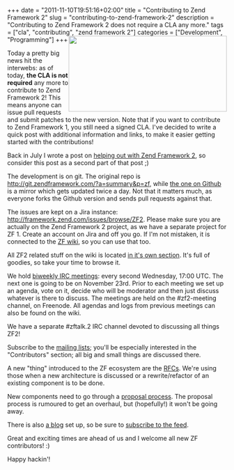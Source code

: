 +++
date = "2011-11-10T19:51:16+02:00"
title = "Contributing to Zend Framework 2"
slug = "contributing-to-zend-framework-2"
description = "Contributing to Zend Framework 2 does not require a CLA any more."
tags = ["cla", "contributing", "zend framework 2"]
categories = ["Development", "Programming"]
+++
<img alt="" src="https://lh6.googleusercontent.com/-_Y348B_wmpE/TrwpnoQPAsI/AAAAAAAAAr4/95Yxsz48Y9U/s725/Screenshot%2B-%2B11102011%2B-%2B08%253A08%253A35%2BPM.png" title="The CLA is not required any more." class="alignright" width="363" height="174" style="float: right;" />

Today a pretty big news hit the interwebs: as of today, <strong>the CLA is not required</strong> any more to contribute to Zend Framework 2! This means anyone can issue pull requests and submit patches to the new version. Note that if you want to contribute to Zend Framework 1, you still need a signed CLA. I've decided to write a quick post with additional information and links, to make it easier getting started with the contributions!

Back in July I wrote a post on <a href="http://robertbasic.com/blog/helping-out-with-zend-framework-2/">helping out with Zend Framework 2</a>, so consider this post as a second part of that post ;)

The development is on git. The original repo is <a href="http://git.zendframework.com/?a=summary&p=zf">http://git.zendframework.com/?a=summary&p=zf</a>, while <a href="https://github.com/zendframework/zf2">the one on Github</a> is a mirror which gets updated twice a day. Not that it matters much, as everyone forks the Github version and sends pull requests against that.

The issues are kept on a Jira instance: <a href="http://framework.zend.com/issues/browse/ZF2">http://framework.zend.com/issues/browse/ZF2</a>. Please make sure you are actually on the Zend Framework 2 project, as we have a separate project for ZF 1. Create an account on Jira and off you go. If I'm not mistaken, it is connected to the <a href="http://framework.zend.com/wiki/">ZF wiki</a>, so you can use that too.

All ZF2 related stuff on the wiki is located <a href="http://framework.zend.com/wiki/display/ZFDEV2/Home">in it's own section</a>. It's full of goodies, so take your time to browse it.

We hold <a href="http://framework.zend.com/wiki/display/ZFDEV2/IRC+Meetings">biweekly IRC meetings</a>: every second Wednesday, 17:00 UTC. The next one is going to be on November 23rd. Prior to each meeting we set up an agenda, vote on it, decide who will be moderator and then just discuss whatever is there to discuss. The meetings are held on the #zf2-meeting channel, on Freenode. All agendas and logs from previous meetings can also be found on the wiki.

We have a separate #zftalk.2 IRC channel devoted to discussing all things ZF2!

Subscribe to the <a href="http://framework.zend.com/wiki/display/ZFDEV/Mailing+Lists">mailing lists</a>; you'll be especially interested in the "Contributors" section; all big and small things are discussed there.

A new "thing" introduced to the ZF ecosystem are the <a href="http://framework.zend.com/wiki/display/ZFDEV2/RFC%27s">RFCs</a>. We're using those when a new architecture is discussed or a rewrite/refactor of an existing component is to be done.

New components need to go through a <a href="http://framework.zend.com/wiki/display/ZFPROP/Proposal+Process">proposal process</a>. The proposal process is rumoured to get an overhaul, but (hopefully!) it won't be going away.

There is also <a href="http://framework.zend.com/blog">a blog</a> set up, so be sure to <a href="http://framework.zend.com/zf2/blog/feed">subscribe to the feed</a>.

Great and exciting times are ahead of us and I welcome all new ZF contributors! :)

Happy hackin'!
